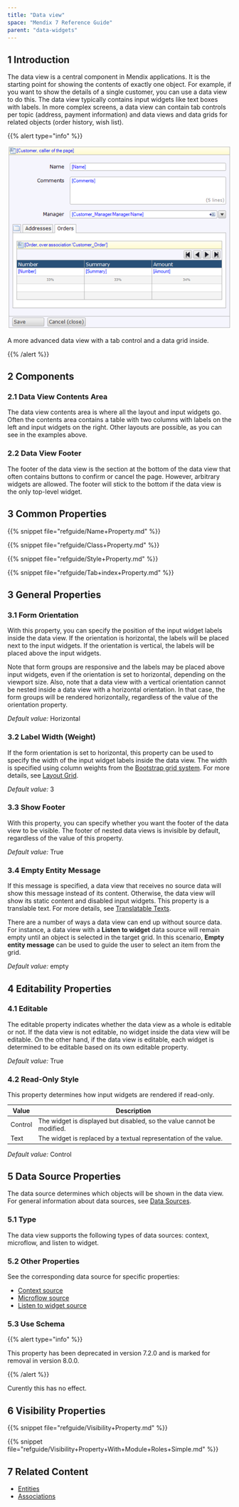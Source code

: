```yaml
---
title: "Data view"
space: "Mendix 7 Reference Guide"
parent: "data-widgets"
---
```


## 1 Introduction

The data view is a central component in Mendix applications. It is the starting point for showing the contents of exactly one object. For example, if you want to show the details of a single customer, you can use a data view to do this. The data view typically contains input widgets like text boxes with labels. In more complex screens, a data view can contain tab controls per topic (address, payment information) and data views and data grids for related objects (order history, wish list).

{{% alert type="info" %}}

![](attachments/16713914/16844032.png)

A more advanced data view with a tab control and a data grid inside.

{{% /alert %}}

## 2 Components

### 2.1 Data View Contents Area

The data view contents area is where all the layout and input widgets go. Often the contents area contains a table with two columns with labels on the left and input widgets on the right. Other layouts are possible, as you can see in the examples above.

### 2.2 Data View Footer

The footer of the data view is the section at the bottom of the data view that often contains buttons to confirm or cancel the page. However, arbitrary widgets are allowed. The footer will stick to the bottom if the data view is the only top-level widget.

## 3 Common Properties

{{% snippet file="refguide/Name+Property.md" %}}

{{% snippet file="refguide/Class+Property.md" %}}

{{% snippet file="refguide/Style+Property.md" %}}

{{% snippet file="refguide/Tab+index+Property.md" %}}

## 3 General Properties

### 3.1 Form Orientation

With this property, you can specify the position of the input widget labels inside the data view. If the orientation is horizontal, the labels will be placed next to the input widgets. If the orientation is vertical, the labels will be placed above the input widgets.

Note that form groups are responsive and the labels may be placed above input widgets, even if the orientation is set to horizontal, depending on the viewport size. Also, note that a data view with a vertical orientation cannot be nested inside a data view with a horizontal orientation. In that case, the form groups will be rendered horizontally, regardless of the value of the orientation property.

_Default value:_ Horizontal

### 3.2 Label Width (Weight)

If the form orientation is set to horizontal, this property can be used to specify the width of the input widget labels inside the data view. The width is specified using column weights from the [Bootstrap grid system](http://getbootstrap.com/css/#grid). For more details, see [Layout Grid](layout-grid).

_Default value:_ 3

### 3.3 Show Footer

With this property, you can specify whether you want the footer of the data view to be visible. The footer of nested data views is invisible by default, regardless of the value of this property.

_Default value:_ True

### 3.4 Empty Entity Message

If this message is specified, a data view that receives no source data will show this message instead of its content. Otherwise, the data view will show its static content and disabled input widgets. This property is a translable text. For more details, see [Translatable Texts](translatable-texts).

There are a number of ways a data view can end up without source data. For instance, a data view with a **Listen to widget** data source will remain empty until an object is selected in the target grid. In this scenario, **Empty entity message** can be used to guide the user to select an item from the grid.

_Default value:_ empty

## 4 Editability Properties

### 4.1 Editable

The editable property indicates whether the data view as a whole is editable or not. If the data view is not editable, no widget inside the data view will be editable. On the other hand, if the data view is editable, each widget is determined to be editable based on its own editable property.

_Default value:_ True

### 4.2 Read-Only Style

This property determines how input widgets are rendered if read-only. 

| Value            | Description |
|------------------|-------------|
| Control          | The widget is displayed but disabled, so the value cannot be modified.
| Text             | The widget is replaced by a textual representation of the value.

*Default value:* Control

## 5 Data Source Properties

The data source determines which objects will be shown in the data view. For general information about data sources, see [Data Sources](data-sources).

### 5.1 Type

The data view supports the following types of data sources: context, microflow, and listen to widget.

### 5.2 Other Properties

See the corresponding data source for specific properties:

* [Context source](entity-path-source)
* [Microflow source](microflow-source)
* [Listen to widget source](listen-to-grid-source)

### 5.3 Use Schema

{{% alert type="info" %}}

This property has been deprecated in version 7.2.0 and is marked for removal in version 8.0.0.

{{% /alert %}}

Curently this has no effect.

## 6 Visibility Properties

{{% snippet file="refguide/Visibility+Property.md" %}}

{{% snippet file="refguide/Visibility+Property+With+Module+Roles+Simple.md" %}}

## 7 Related Content

* [Entities](entities)
* [Associations](associations)
